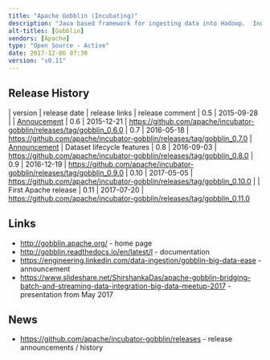 ```yaml
---
title: "Apache Gobblin (Incubating)"
description: "Java based framework for ingesting data into Hadoop.  Ingestion jobs are defined through job configuration files, and are made up of a number of stages - a Source identifies work to be done and generates Work Units which are then processed by Tasks, with Tasks consisting of an Extractor (reads the records to be processed), one or more Converters (a 1:N transformation of records), a Quality Checker (covers both record and file checks), a Fork Operator (allows data to be written to multiple targets) and a Writer (writes out completed records), with the output of a completed task being committed by a Publisher.  Gobblin ships with a number of standard components, including support for a range of sources and targets, as well as supporting custom implementations of any stage.  Jobs can be run using a number of frameworks, including MapReduce (with all tasks running as mapper only jobs), YARN, and as Java threads within a single JVM, with some modes also supporting an internal scheduler and job management engine.  Supports job locks (to ensure multiple instances of the same job don't run at the same time), job history metadata (via a job execution history store that supports a REST API that can be used to monitor jobs), exactly-once processing support (via Publisher commits), failure handling (retrying both within and across jobs), capture and forwarding of execution and data quality metrics, post processing of data (e.g. to remove duplicates or generate aggregations), partitioned writers, job configuration file templates, Hive table registration, high availability, data retention management (automatically deleting old data according to a number of retention rules), and data purging (Gobblin Compliance). Developed at LinkedIn from late 2013, first announced in November 2014 and open sourced shortly afterwards, before being donated to the Apache Foundation in February 2017, and with stated deployments at a number of large organisations."
alt-titles: [Gobblin]
vendors: [Apache]
type: "Open Source - Active"
date: 2017-12-06 07:30
version: "v0.11"
---
```

## Release History

| version | release date | release links | release comment
| 0.5 | 2015-09-28 | | [Annoucement](https://engineering.linkedin.com/big-data/bridging-batch-and-streaming-data-ingestion-gobblin)
| 0.6 | 2015-12-21 | https://github.com/apache/incubator-gobblin/releases/tag/gobblin_0.6.0
| 0.7 | 2016-05-18 | https://github.com/apache/incubator-gobblin/releases/tag/gobblin_0.7.0 | [Announcement](https://engineering.linkedin.com/blog/2016/06/announcing-gobblin-0-7-0--going-beyond-ingestion) | Dataset lifecycle features
| 0.8 | 2016-09-03 | https://github.com/apache/incubator-gobblin/releases/tag/gobblin_0.8.0
| 0.9 | 2016-12-19 | https://github.com/apache/incubator-gobblin/releases/tag/gobblin_0.9.0
| 0.10 | 2017-05-05 | https://github.com/apache/incubator-gobblin/releases/tag/gobblin_0.10.0 | | First Apache release
| 0.11 | 2017-07-20 | https://github.com/apache/incubator-gobblin/releases/tag/gobblin_0.11.0

## Links

* <http://gobblin.apache.org/> - home page
* <http://gobblin.readthedocs.io/en/latest/l> - documentation
* <https://engineering.linkedin.com/data-ingestion/gobblin-big-data-ease> - announcement
* <https://www.slideshare.net/ShirshankaDas/apache-gobblin-bridging-batch-and-streaming-data-integration-big-data-meetup-2017> - presentation from May 2017

## News

* <https://github.com/apache/incubator-gobblin/releases> - release announcements / history